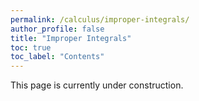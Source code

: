 ```yaml
---
permalink: /calculus/improper-integrals/
author_profile: false
title: "Improper Integrals"
toc: true
toc_label: "Contents"
---
```


This page is currently under construction.